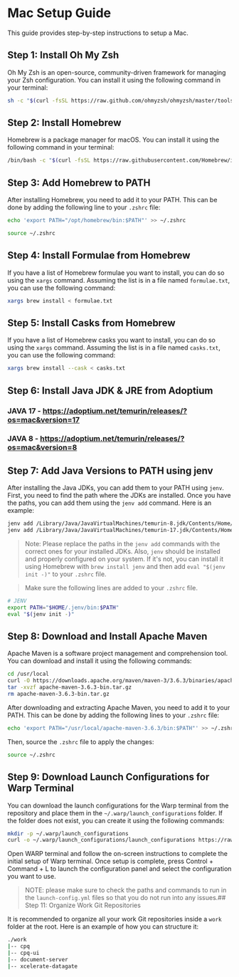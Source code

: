 # Mac Setup Guide

This guide provides step-by-step instructions to setup a Mac.

## Step 1: Install Oh My Zsh

Oh My Zsh is an open-source, community-driven framework for managing your Zsh configuration. You can install it using the following command in your terminal:

```bash
sh -c "$(curl -fsSL https://raw.github.com/ohmyzsh/ohmyzsh/master/tools/install.sh)"
```

## Step 2: Install Homebrew

Homebrew is a package manager for macOS. You can install it using the following command in your terminal:

```bash
/bin/bash -c "$(curl -fsSL https://raw.githubusercontent.com/Homebrew/install/HEAD/install.sh)"
```

## Step 3: Add Homebrew to PATH

After installing Homebrew, you need to add it to your PATH. This can be done by adding the following line to your `.zshrc` file:

```bash
echo 'export PATH="/opt/homebrew/bin:$PATH"' >> ~/.zshrc

source ~/.zshrc
```
## Step 4: Install Formulae from Homebrew

If you have a list of Homebrew formulae you want to install, you can do so using the `xargs` command. Assuming the list is in a file named `formulae.txt`, you can use the following command:

```bash
xargs brew install < formulae.txt
```

## Step 5: Install Casks from Homebrew

If you have a list of Homebrew casks you want to install, you can do so using the `xargs` command. Assuming the list is in a file named `casks.txt`, you can use the following command:

```bash
xargs brew install --cask < casks.txt
```

## Step 6: Install Java JDK & JRE from Adoptium

### JAVA 17 - https://adoptium.net/temurin/releases/?os=mac&version=17

### JAVA 8 - https://adoptium.net/temurin/releases/?os=mac&version=8


## Step 7: Add Java Versions to PATH using jenv

After installing the Java JDKs, you can add them to your PATH using `jenv`. First, you need to find the path where the JDKs are installed. Once you have the paths, you can add them using the `jenv add` command. Here is an example:

```bash
jenv add /Library/Java/JavaVirtualMachines/temurin-8.jdk/Contents/Home/
jenv add /Library/Java/JavaVirtualMachines/temurin-17.jdk/Contents/Home/
```

> Note: Please replace the paths in the `jenv add` commands with the correct ones for your installed JDKs. Also, `jenv` should be installed and properly configured on your system. If it's not, you can install it using Homebrew with `brew install jenv` and then add `eval "$(jenv init -)"` to your `.zshrc` file.

> Make sure the following lines are added to your `.zshrc` file.

```bash
# JENV
export PATH="$HOME/.jenv/bin:$PATH"
eval "$(jenv init -)"
```

## Step 8: Download and Install Apache Maven

Apache Maven is a software project management and comprehension tool. You can download and install it using the following commands:

```bash
cd /usr/local
curl -O https://downloads.apache.org/maven/maven-3/3.6.3/binaries/apache-maven-3.6.3-bin.tar.gz
tar -xvzf apache-maven-3.6.3-bin.tar.gz
rm apache-maven-3.6.3-bin.tar.gz
```

After downloading and extracting Apache Maven, you need to add it to your PATH. This can be done by adding the following lines to your `.zshrc` file:

```bash
echo 'export PATH="/usr/local/apache-maven-3.6.3/bin:$PATH"' >> ~/.zshrc
```

Then, source the `.zshrc` file to apply the changes:

```bash
source ~/.zshrc
```

## Step 9: Download Launch Configurations for Warp Terminal

You can download the launch configurations for the Warp terminal from the repository and place them in the `~/.warp/launch_configurations` folder. If the folder does not exist, you can create it using the following commands:

```bash
mkdir -p ~/.warp/launch_configurations
curl -o ~/.warp/launch_configurations/launch_configurations https://raw.githubusercontent.com/aashishnutanix/config-collection/master/warp/launch_configurations
```

Open WARP terminal and follow the on-screen instructions to complete the initial setup of Warp terminal. Once setup is complete, press Control + Command + L to launch the configuration panel and select the configuration you want to use.


>NOTE: please make sure to check the paths and commands to run in the `launch-config.yml` files so that you do not run into any issues.## Step 11: Organize Work Git Repositories

It is recommended to organize all your work Git repositories inside a `work` folder at the root. Here is an example of how you can structure it:

```bash
./work
|-- cpq
|-- cpq-ui
|-- document-server
|-- xcelerate-datagate
```
